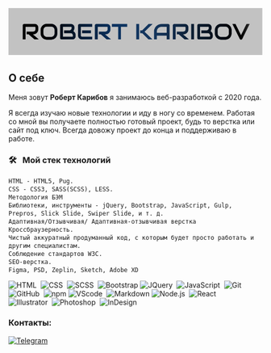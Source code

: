 ![Header](https://github.com/RobertKaribov/RobertKaribov/blob/main/assets/logo.jpg)
## О себе
Меня зовут **Роберт Карибов** я занимаюсь веб-разработкой с 2020 года.

Я всегда изучаю новые технологии и иду в ногу со временем. Работая со мной вы получаете полностью готовый проект, будь то верстка или сайт под ключ. Всегда довожу проект до конца и поддерживаю в работе.

### 🛠 &nbsp; Мой стек технологий
    HTML - HTML5, Pug.
    CSS - CSS3, SASS(SCSS), LESS.
    Методология БЭМ
    Библиотеки, инструменты - jQuery, Bootstrap, JavaScript, Gulp, Prepros, Slick Slide, Swiper Slide, и т. д.
    Адаптивная/Отзывчивая/ Адаптивная-отзывчивая верстка
    Кроссбраузерность.
    Чистый аккуратный продуманный код, с которым будет просто работать и другим специалистам.
    Соблюдение стандартов W3C.
    SEO-верстка.
    Figma, PSD, Zeplin, Sketch, Adobe XD


![HTML](https://img.shields.io/badge/-HTML-05122A?style=flat&logo=HTML5)&nbsp;
![CSS](https://img.shields.io/badge/-CSS-05122A?style=flat&logo=CSS3&logoColor=1572B6)&nbsp;
![SCSS](https://img.shields.io/badge/-SCSS-000?&logo=SASS)&nbsp;
![Bootstrap](https://img.shields.io/badge/-Bootstrap-05122A?style=flat&logo=bootstrap&logoColor=563D7C)
![JQuery](https://img.shields.io/badge/-JQuery-000?style=flat&logo=JQuery&logoColor=007ACC)&nbsp;
![JavaScript](https://img.shields.io/badge/-JavaScript-05122A?style=flat&logo=javascript)&nbsp;
![Git](https://img.shields.io/badge/-Git-05122A?style=flat&logo=git)&nbsp;
![GitHub](https://img.shields.io/badge/-GitHub-05122A?style=flat&logo=github)&nbsp;
![npm](https://img.shields.io/badge/-npm-05122A?style=flat&logo=markdown)
![VScode](https://img.shields.io/badge/-VScode-000?style=flat&logo=Visual-Studio-Code&logoColor=007ACC)&nbsp;
![Markdown](https://img.shields.io/badge/-Markdown-05122A?style=flat&logo=markdown)
![Node.js](https://img.shields.io/badge/-Node.js-05122A?style=flat&logo=node.js)&nbsp;
![React](https://img.shields.io/badge/-React-05122A?style=flat&logo=react)&nbsp;\
![Illustrator](https://img.shields.io/badge/-Illustrator-05122A?style=flat&logo=adobe-illustrator)&nbsp;
![Photoshop](https://img.shields.io/badge/-Photoshop-05122A?style=flat&logo=adobe-photoshop)&nbsp;
![InDesign](https://img.shields.io/badge/-InDesign-05122A?style=flat&logo=adobe-indesign)


### Контакты:
[![Telegram](https://img.shields.io/badge/-Telegram-ccc?style=for-the-badge&logo=telegram&logoColor=27A0D9)](https://t.me/Robert00096)

